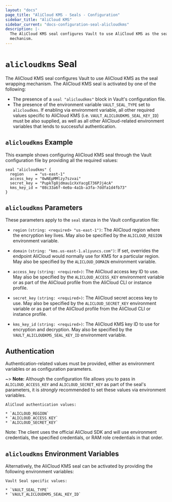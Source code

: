 ```yaml
---
layout: "docs"
page_title: "AliCloud KMS - Seals - Configuration"
sidebar_title: "AliCloud KMS"
sidebar_current: "docs-configuration-seal-alicloudkms"
description: |-
  The AliCloud KMS seal configures Vault to use AliCloud KMS as the seal wrapping
  mechanism.
---
```


# `alicloudkms` Seal

The AliCloud KMS seal configures Vault to use AliCloud KMS as the seal wrapping mechanism.
The AliCloud KMS seal is activated by one of the following:

* The presence of a `seal "alicloudkms"` block in Vault's configuration file.
* The presence of the environment variable `VAULT_SEAL_TYPE` set to `alicloudkms`. If
  enabling via environment variable, all other required values specific to AliCloud
  KMS (i.e. `VAULT_ALICLOUDKMS_SEAL_KEY_ID`) must be also supplied, as well as all
  other AliCloud-related environment variables that lends to successful
  authentication.

## `alicloudkms` Example

This example shows configuring AliCloud KMS seal through the Vault configuration file
by providing all the required values:

```hcl
seal "alicloudkms" {
  region     = "us-east-1"
  access_key = "0wNEpMMlzy7szvai"
  secret_key = "PupkTg8jdmau1cXxYacgE736PJj4cA"
  kms_key_id = "08c33a6f-4e0a-4a1b-a3fa-7ddfa1d4fb73"
}
```

## `alicloudkms` Parameters

These parameters apply to the `seal` stanza in the Vault configuration file:

* `region` `(string: <required> "us-east-1")`: The AliCloud region where the encryption key
  lives. May also be specified by the `ALICLOUD_REGION`
  environment variable.

* `domain` `(string: "kms.us-east-1.aliyuncs.com")`: If set, overrides the endpoint
  AliCloud would normally use for KMS for a particular region. May also be specified
  by the `ALICLOUD_DOMAIN` environment variable.

* `access_key` `(string: <required>)`: The AliCloud access key ID to use. May also be
  specified by the `ALICLOUD_ACCESS_KEY` environment variable or as part of the
  AliCloud profile from the AliCloud CLI or instance profile.

* `secret_key` `(string: <required>)`: The AliCloud secret access key to use. May
  also be specified by the `ALICLOUD_SECRET_KEY` environment variable or as
  part of the AliCloud profile from the AliCloud CLI or instance profile.

* `kms_key_id` `(string: <required>)`: The AliCloud KMS key ID to use for encryption
  and decryption. May also be specified by the `VAULT_ALICLOUDKMS_SEAL_KEY_ID`
  environment variable.

## Authentication

Authentication-related values must be provided, either as environment
variables or as configuration parameters.

~> **Note:** Although the configuration file allows you to pass in
`ALICLOUD_ACCESS_KEY` and `ALICLOUD_SECRET_KEY` as part of the seal's parameters, it
is _strongly_ recommended to set these values via environment variables.

```text
AliCloud authentication values:

* `ALICLOUD_REGION`
* `ALICLOUD_ACCESS_KEY`
* `ALICLOUD_SECRET_KEY`
```

Note: The client uses the official AliCloud SDK and will use environment credentials,
the specified credentials, or RAM role credentials in that order.

## `alicloudkms` Environment Variables

Alternatively, the AliCloud KMS seal can be activated by providing the following
environment variables:

```text
Vault Seal specific values:

* `VAULT_SEAL_TYPE`
* `VAULT_ALICLOUDKMS_SEAL_KEY_ID`
```
